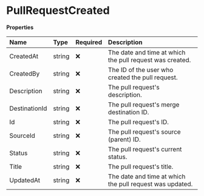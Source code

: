 # PullRequestCreated

**Properties**

| Name          | Type   | Required | Description                                              |
| :------------ | :----- | :------- | :------------------------------------------------------- |
| CreatedAt     | string | ❌       | The date and time at which the pull request was created. |
| CreatedBy     | string | ❌       | The ID of the user who created the pull request.         |
| Description   | string | ❌       | The pull request's description.                          |
| DestinationId | string | ❌       | The pull request's merge destination ID.                 |
| Id            | string | ❌       | The pull request's ID.                                   |
| SourceId      | string | ❌       | The pull request's source (parent) ID.                   |
| Status        | string | ❌       | The pull request's current status.                       |
| Title         | string | ❌       | The pull request's title.                                |
| UpdatedAt     | string | ❌       | The date and time at which the pull request was updated. |

<!-- This file was generated by liblab | https://liblab.com/ -->

